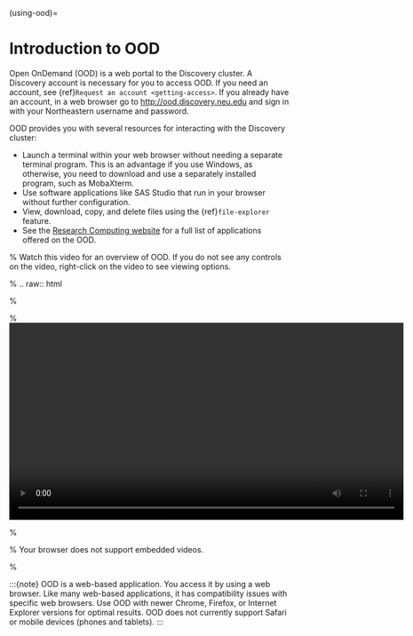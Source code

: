 (using-ood)=

# Introduction to OOD

Open OnDemand (OOD) is a web portal to the Discovery cluster. A Discovery account is necessary for you to access OOD. If you need an account, see {ref}`Request an account <getting-access>`. If you already have an account, in a web browser go to <http://ood.discovery.neu.edu> and sign in with your Northeastern username and password.

OOD provides you with several resources for interacting with the Discovery cluster:

- Launch a terminal within your web browser without needing a separate terminal program. This is an advantage if you use Windows, as otherwise, you need to download and use a separately installed program, such as MobaXterm.
- Use software applications like SAS Studio that run in your browser without further configuration. 
- View, download, copy, and delete files using the {ref}`file-explorer` feature.
- See the [Research Computing website](https://rc.northeastern.edu/ood/) for a full list of applications offered on the OOD.

% Watch this video for an overview of OOD. If you do not see any controls on the video, right-click on the video to see viewing options.

% .. raw:: html

%

% <video width="710" autoplay mute controls>

% <source src="../video/XXXXXXX.mp4" type="video/mp4">

% Your browser does not support embedded videos.

% </video>

:::{note}
OOD is a web-based application. You access it by using a web browser. Like many web-based applications, it has compatibility issues with specific web browsers. Use OOD with newer Chrome, Firefox, or Internet Explorer versions for optimal results. OOD does not currently support Safari or mobile devices (phones and tablets).
:::
